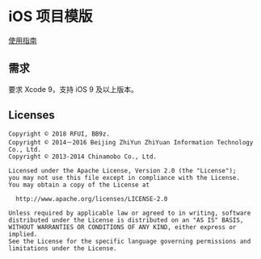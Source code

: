 # iOS 项目模版

[使用指南](https://github.com/BB9z/iOS-Project-Template/wiki)

## 需求

要求 Xcode 9，支持 iOS 9 及以上版本。

## Licenses

```text
Copyright © 2018 RFUI, BB9z.
Copyright © 2014－2016 Beijing ZhiYun ZhiYuan Information Technology Co., Ltd.
Copyright © 2013-2014 Chinamobo Co., Ltd.

Licensed under the Apache License, Version 2.0 (the "License");
you may not use this file except in compliance with the License.
You may obtain a copy of the License at

  http://www.apache.org/licenses/LICENSE-2.0

Unless required by applicable law or agreed to in writing, software
distributed under the License is distributed on an "AS IS" BASIS,
WITHOUT WARRANTIES OR CONDITIONS OF ANY KIND, either express or implied.
See the License for the specific language governing permissions and
limitations under the License.
```
